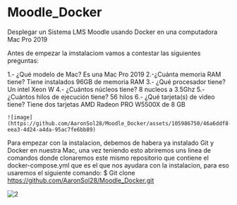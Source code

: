 # Moodle_Docker
Desplegar un Sistema LMS Moodle usando Docker en una computadora Mac Pro 2019 

Antes de empezar la imstalaciom vamos a contestar las siguientes preguntas:

1.- ¿Qué modelo de Mac?
    Es una Mac Pro 2019
2.-¿Cuánta memoria RAM tiene?
    Tiene instalados 96GB de memoria RAM
3.- ¿Qué procesador tiene?
    Un intel Xeon W
4.- ¿Cuántos núcleos tiene?
     8 nucleos a 3.5Ghz
5.- ¿Cuántos hilos de ejecución tiene?
    56 hilos
6.- ¿Qué tarjeta(s) de video tiene?
    Tiene dos tarjetas AMD Radeon PRO W5500X de 8 GB
    
    ![image](https://github.com/AaronSol28/Moodle_Docker/assets/105986750/46a6ddf8-eea3-4d24-a4da-95ac7fe6bb89)


Para empezar con la instalacion, debemos de habera ya instalado Git y Docker en nuestra Mac, una vez teniendo esto abriremos uns linea de comandos donde clonaremos este mismo repositorio que contiene el docker-compose.yml que es el que nos ayudara con la instalacion, para eso usaremos el siguiente comando: $ Git clone https://github.com/AaronSol28/Moodle_Docker.git


![2](https://github.com/AaronSol28/Moodle_Docker/assets/105986750/a344a1c1-8bfd-413c-ba33-c6d35c3325a6)
